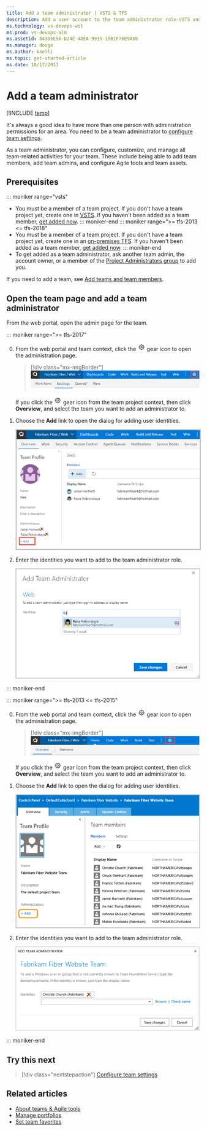 ```yaml
---
title: Add a team administrator | VSTS & TFS 
description: Add a user account to the team administrator role-VSTS and Team Foundation Server   
ms.technology: vs-devops-wit
ms.prod: vs-devops-alm
ms.assetid: 843D5E56-D24E-4DEA-9915-19B1F76E9A56
ms.manager: douge
ms.author: kaelli
ms.topic: get-started-article
ms.date: 10/17/2017
---
```


# Add a team administrator 

[!INCLUDE [temp](../_shared/version-vsts-tfs-all-versions.md)]


<a id="add-team-admin">  </a>  

It's always a good idea to have more than one person with administration permissions for an area. You need to be a team administrator to [configure team settings](manage-team-assets.md). 

As a team administrator, you can configure, customize, and manage all team-related activities for your team. These include being able to add team members, add team admins, and configure Agile tools and team assets. 


<a name="permissions"></a>
## Prerequisites

::: moniker range="vsts"
* You must be a member of a team project. If you don't have a team project yet, create one in [VSTS](../../accounts/set-up-vs.md). If you haven't been added as a team member, [get added now](../../accounts/add-account-users-assign-access-levels.md). 
::: moniker-end
::: moniker range=">= tfs-2013 <= tfs-2018"
* You must be a member of a team project. If you don't have a team project yet, create one in an [on-premises TFS](../../accounts/create-team-project.md). If you haven't been added as a team member, [get added now](../../security/add-users-team-project.md). 
::: moniker-end
* To get added as a team administrator, ask another team admin, the account owner, or a member of the [Project Administrators group](../../security/set-project-collection-level-permissions.md) to add you.  

If you need to add a team, see [Add teams and team members](multiple-teams.md).

<a id="open-admin-context">  </a>
## Open the team page and add a team administrator 

From the web portal, open the admin page for the team. 

::: moniker range=">= tfs-2017"  

0. From the web portal and team context, click the ![](../_img/icons/gear_icon.png) gear icon to open the administration page.

	> [!div class="mx-imgBorder"]  
	> ![Web portal, VSTS, Open Admin context, team project level](_img/open-admin-context-ts.png)

	If you click the ![](../_img/icons/gear_icon.png) gear icon from the team project context, then click **Overview**, and select the team you want to add an administrator to.   

0. Choose the **Add** link to open the dialog for adding user identities.    
     
	<img src="_img/add-team-admin-link.png" alt="Web portal, VSTS & TFS 2017, Open  team administrator context" style="border: 2px solid #C3C3C3;" />    
   
0. Enter the identities you want to add to the team administrator role.     
	    
	<img src="_img/add-admin-dialog.png" alt="VSTS, TFS 2017, Add team administrator dialog" style="border: 1px solid #C3C3C3;" />        
   
::: moniker-end     


::: moniker range=">= tfs-2013 <= tfs-2015"  

0. From the web portal and team context, click the ![](../_img/icons/gear_icon.png) gear icon to open the administration page.

	> [!div class="mx-imgBorder"]  
	> ![Web portal, TFS, Open Admin context, team project level](_img/open-admin-context-tfs.png)

	If you click the ![](../_img/icons/gear_icon.png) gear icon from the team project context, then click **Overview**, and select the team you want to add an administrator to.   

0. Choose the **Add** link to open the dialog for adding user identities.    
  
	<img src="_img/add-account-as-team-admin.png" alt="Web portal, TFS 2015, Open team administration context" style="border: 1px solid #C3C3C3;" />         

0. Enter the identities you want to add to the team administrator role.     

	![Add account as a team administrator](_img/add-team-admin-dialog.png)    
	
::: moniker-end     

## Try this next  

> [!div class="nextstepaction"]
> [Configure team settings](manage-team-assets.md) 

## Related articles

- [About teams & Agile tools](../../settings/about-teams-and-settings.md)
- [Manage portfolios](portfolio-management.md)
- [Set team favorites](../../collaborate/set-favorites.md) 